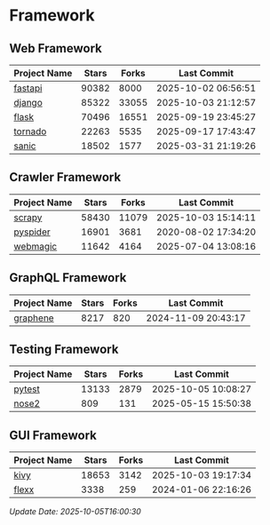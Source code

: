 # Framework

## Web Framework
| Project Name | Stars | Forks | Last Commit |
| ------------ | ----- | ----- | ----------- |
| [fastapi](https://github.com/fastapi/fastapi) | 90382 | 8000 | 2025-10-02 06:56:51 |
| [django](https://github.com/django/django) | 85322 | 33055 | 2025-10-03 21:12:57 |
| [flask](https://github.com/pallets/flask) | 70496 | 16551 | 2025-09-19 23:45:27 |
| [tornado](https://github.com/tornadoweb/tornado) | 22263 | 5535 | 2025-09-17 17:43:47 |
| [sanic](https://github.com/sanic-org/sanic) | 18502 | 1577 | 2025-03-31 21:19:26 |

## Crawler Framework
| Project Name | Stars | Forks | Last Commit |
| ------------ | ----- | ----- | ----------- |
| [scrapy](https://github.com/scrapy/scrapy) | 58430 | 11079 | 2025-10-03 15:14:11 |
| [pyspider](https://github.com/binux/pyspider) | 16901 | 3681 | 2020-08-02 17:34:20 |
| [webmagic](https://github.com/code4craft/webmagic) | 11642 | 4164 | 2025-07-04 13:08:16 |

## GraphQL Framework
| Project Name | Stars | Forks | Last Commit |
| ------------ | ----- | ----- | ----------- |
| [graphene](https://github.com/graphql-python/graphene) | 8217 | 820 | 2024-11-09 20:43:17 |

## Testing Framework
| Project Name | Stars | Forks | Last Commit |
| ------------ | ----- | ----- | ----------- |
| [pytest](https://github.com/pytest-dev/pytest) | 13133 | 2879 | 2025-10-05 10:08:27 |
| [nose2](https://github.com/nose-devs/nose2) | 809 | 131 | 2025-05-15 15:50:38 |

## GUI Framework
| Project Name | Stars | Forks | Last Commit |
| ------------ | ----- | ----- | ----------- |
| [kivy](https://github.com/kivy/kivy) | 18653 | 3142 | 2025-10-03 19:17:34 |
| [flexx](https://github.com/flexxui/flexx) | 3338 | 259 | 2024-01-06 22:16:26 |

*Update Date: 2025-10-05T16:00:30*